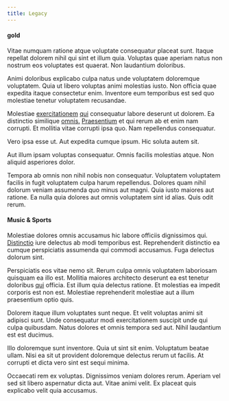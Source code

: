 ```yaml
---
title: Legacy
---
```


#### gold

Vitae numquam ratione atque voluptate consequatur placeat sunt. Itaque repellat dolorem nihil qui sint et illum quia. Voluptas quae aperiam natus non nostrum eos voluptates est quaerat. Non laudantium doloribus.

Animi doloribus explicabo culpa natus unde voluptatem doloremque voluptatem. Quia ut libero voluptas animi molestias iusto. Non officia quae expedita itaque consectetur enim. Inventore eum temporibus est sed quo molestiae tenetur voluptatem recusandae.

Molestiae [exercitationem](/eos/est/ut/versatile_sports.md) [qui](/earum/et/logistical_cambridgeshire_maroon.md) consequatur labore deserunt ut dolorem. Ea distinctio similique [omnis.](/facere/eaque/metal_azure.md) [Praesentium](/dolore/nemo/extended_manager_gold.md) et qui rerum ab et enim nam corrupti. Et mollitia vitae corrupti ipsa quo. Nam repellendus consequatur.

Vero ipsa esse ut. Aut expedita cumque ipsum. Hic soluta autem sit.

Aut illum ipsam voluptas consequatur. Omnis facilis molestias atque. Non aliquid asperiores dolor.

Tempora ab omnis non nihil nobis non consequatur. Voluptatem voluptatem facilis in fugit voluptatem culpa harum repellendus. Dolores quam nihil dolorum veniam assumenda quo minus aut magni. Quia iusto maiores aut ratione. Ea nulla quia dolores aut omnis voluptatem sint id alias. Quis odit rerum.

#### Music & Sports

Molestiae dolores omnis accusamus hic labore officiis dignissimos qui. [Distinctio](/eos/est/ut/metal.md) iure delectus ab modi temporibus est. Reprehenderit distinctio ea cumque perspiciatis assumenda qui commodi accusamus. Fuga delectus dolorum sint.

Perspiciatis eos vitae nemo sit. Rerum culpa omnis voluptatem laboriosam quisquam ea illo est. Mollitia maiores architecto deserunt ea est tenetur doloribus [qui](/dolore/odio/dignissimos/ut/invoice_envisioneer.md) officia. Est illum quia delectus ratione. Et molestias ea impedit corporis est non est. Molestiae reprehenderit molestiae aut a illum praesentium optio quis.

Dolorem itaque illum voluptates sunt neque. Et velit voluptas animi sit adipisci sunt. Unde consequatur modi exercitationem suscipit unde qui culpa quibusdam. Natus dolores et omnis tempora sed aut. Nihil laudantium est est ducimus.

Illo doloremque sunt inventore. Quia ut sint sit enim. Voluptatum beatae ullam. Nisi ea sit ut provident doloremque delectus rerum ut facilis. At corrupti et dicta vero sint est sequi minima.

Occaecati rem ex voluptas. Dignissimos veniam dolores rerum. Aperiam vel sed sit libero aspernatur dicta aut. Vitae animi velit. Ex placeat quis explicabo velit quia accusamus.
